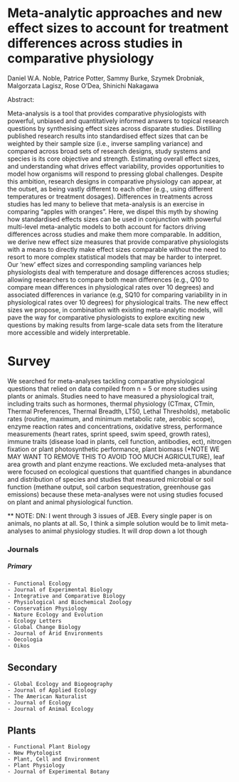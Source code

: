 # Meta-analytic approaches and new effect sizes to account for treatment differences across studies in comparative physiology 

Daniel W.A. Noble, Patrice Potter, Sammy Burke, Szymek Drobniak, Malgorzata Lagisz, Rose O’Dea, Shinichi Nakagawa

Abstract:

Meta-analysis is a tool that provides comparative physiologists with powerful, unbiased and quantitatively informed answers to topical research questions by synthesising effect sizes across disparate studies. Distilling published research results into standardised effect sizes that can be weighted by their sample size (i.e., inverse sampling variance) and compared across broad sets of research designs, study systems and species is its core objective and strength. Estimating overall effect sizes, and understanding what drives effect variability, provides opportunities to model how organisms will respond to pressing global challenges. Despite this ambition, research designs in comparative physiology can appear, at the outset, as being vastly different to each other (e.g., using different temperatures or treatment dosages). Differences in treatments across studies has led many to believe that meta-analysis is an exercise in comparing “apples with oranges”. Here, we dispel this myth by showing how standardised effects sizes can be used in conjunction with powerful multi-level meta-analytic models to both account for factors driving differences across studies and make them more comparable. In addition, we derive new effect size measures that provide comparative physiologists with a means to directly make effect sizes comparable without the need to resort to more complex statistical models that may be harder to interpret. Our ‘new’ effect sizes and corresponding sampling variances help physiologists deal with temperature and dosage differences across studies; allowing researchers to compare both mean differences (e.g., Q10 to compare mean differences in physiological rates over 10 degrees) and associated differences in variance (e.g, SQ10 for comparing variability in in physiological rates over 10 degrees) for physiological traits. The new effect sizes we propose, in combination with existing meta-analytic models, will pave the way for comparative physiologists to explore exciting new questions by making results from large-scale data sets from the literature more accessible and widely interpretable.

# Survey
We searched for meta-analyses tackling comparative physiological questions that relied on data compiled from n = 5 or more studies using plants or animals. Studies need to have measured a physiological trait, including traits such as hormones, thermal physiology (CTmax, CTmin, Thermal Preferences, Thermal Breadth, LT50, Lethal Thresholds), metabolic rates (routine, maximum, and minimum metabolic rate, aerobic scope), enzyme reaction rates and concentrations, oxidative stress, performance measurements (heart rates, sprint speed, swim speed, growth rates), immune traits (disease load in plants, cell function, antibodies, ect), nitrogen fixation or plant photosynthetic performance, plant biomass (*NOTE WE MAY WANT TO REMOVE THIS TO AVOID TOO MUCH AGRICULTURE), leaf area growth and plant enzyme reactions. We excluded meta-analyses that were focused on ecological questions that quantified changes in abundance and distribution of species and studies that measured microbial or soil function (methane output, soil carbon sequestration, greenhouse gas emissions) because these meta-analyses were not using studies focused on plant and animal physiological function. 

** NOTE: DN: I went through 3 issues of JEB. Every single paper is on animals, no plants at all. So, I think a simple solution would be to limit meta-analyses to animal physiology studies. It will drop down a lot though

### Journals
##### Primary
    - Functional Ecology
    - Journal of Experimental Biology
    - Integrative and Comparative Biology
    - Physiological and Biochemical Zoology
    - Conservation Physiology
    - Nature Ecology and Evolution
    - Ecology Letters
    - Global Change Biology
    - Journal of Arid Environments
    - Oecologia
    - Oikos

## Secondary
    - Global Ecology and Biogeography
    - Journal of Applied Ecology
    - The American Naturalist
    - Journal of Ecology
    - Journal of Animal Ecology

## Plants
    - Functional Plant Biology
    - New Phytologist
    - Plant, Cell and Environment
    - Plant Physiology
    - Journal of Experimental Botany